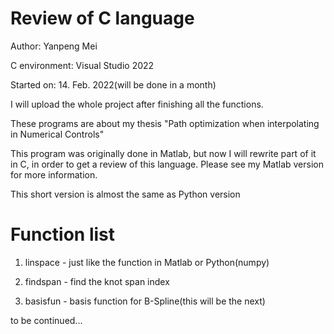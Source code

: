 # Review of C language

Author: Yanpeng Mei

C environment: Visual Studio 2022

Started on: 14. Feb. 2022(will be done in a month)

I will upload the whole project after finishing all the functions.

These programs are about my thesis "Path optimization when interpolating in Numerical Controls"

This program was originally done in Matlab, but now I will rewrite part of it in C, in order to get a review of this language. Please see my Matlab version for more information.

This short version is almost the same as Python version

# Function list

1. linspace - just like the function in Matlab or Python(numpy)

2. findspan - find the knot span index

3. basisfun - basis function for B-Spline(this will be the next)

to be continued...
